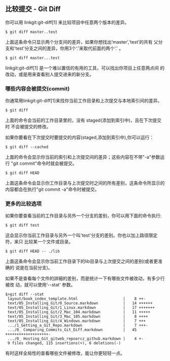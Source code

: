 ## 比较提交 - Git Diff ##

你可以用 linkgit:git-diff[1] 来比较项目中任意两个版本的差异。

    $ git diff master..test

上面这条命令只显示两个分支间的差异，如果你想找出‘master’,‘test’的共有
父分支和'test'分支之间的差异，你用3个‘.'来取代前面的两个'.' 。

    $ git diff master...test


linkgit:git-diff[1] 是一个难以置信的有用的工具，可以找出你项目上任意两点间
的改动，或是用来查看别人提交进来的新分支。


### 哪些内容会被提交(commit) ###

你通常用linkgit:git-diff[1]来找你当前工作目录和上次提交与本地索引间的差异。

    $ git diff
    
上面的命令会当前的工作目录里的，没有 staged(添加到索引中)，且在下次提交时
不会被提交的修改。

如果你要看在下次提交时要提交的内容(staged,添加到索引中),你可以运行：

    $ git diff --cached

上面的命令会显示你当前的索引和上次提交间的差异；这些内容在不带"-a"参数运行
"git commit"命令时就会被提交。

    $ git diff HEAD

上面这条命令会显示你工作目录与上次提交时之间的所有差别，这条命令所显示的
内容都会在执行"git commit -a"命令时被提交。

### 更多的比较选项 ###

如果你要查看当前的工作目录与另外一个分支的差别，你可以用下面的命令执行:

    $ git diff test
    

这会显示你当前工作目录与另外一个叫'test'分支的差别。你也以加上路径限定符，来只
比较某一个文件或目录。

    $ git diff HEAD -- ./lib 

上面这条命令会显示你当前工作目录下的lib目录与上次提交之间的差别(或者更准确的
说是在当前分支)。


如果不是查看每个文件的詳細的差别，而是统计一下有哪些文件被改动，有多少行被改
动，就可以使用‘--stat' 参数。

    $>git diff --stat
     layout/book_index_template.html                    |    8 ++-
     text/05_Installing_Git/0_Source.markdown           |   14 ++++++
     text/05_Installing_Git/1_Linux.markdown            |   17 +++++++
     text/05_Installing_Git/2_Mac_104.markdown          |   11 +++++
     text/05_Installing_Git/3_Mac_105.markdown          |    8 ++++
     text/05_Installing_Git/4_Windows.markdown          |    7 +++
     .../1_Getting_a_Git_Repo.markdown                  |    7 +++-
     .../0_ Comparing_Commits_Git_Diff.markdown         |   45 +++++++++++++++++++-
     .../0_ Hosting_Git_gitweb_repoorcz_github.markdown |    4 +-
     9 files changed, 115 insertions(+), 6 deletions(-)

有时这样全局性的查看哪些文件被修改，能让你更轻轻一点。